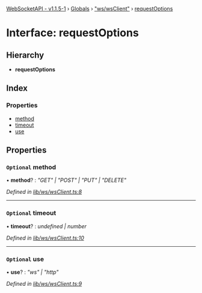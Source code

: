 [WebSocketAPI - v1.1.5-1](../README.md) › [Globals](../globals.md) › ["ws/wsClient"](../modules/_ws_wsclient_.md) › [requestOptions](_ws_wsclient_.requestoptions.md)

# Interface: requestOptions

## Hierarchy

* **requestOptions**

## Index

### Properties

* [method](_ws_wsclient_.requestoptions.md#optional-method)
* [timeout](_ws_wsclient_.requestoptions.md#optional-timeout)
* [use](_ws_wsclient_.requestoptions.md#optional-use)

## Properties

### `Optional` method

• **method**? : *"GET" | "POST" | "PUT" | "DELETE"*

*Defined in [lib/ws/wsClient.ts:8](https://github.com/T-Reimer/WebSocketAPI/blob/230abad/lib/ws/wsClient.ts#L8)*

___

### `Optional` timeout

• **timeout**? : *undefined | number*

*Defined in [lib/ws/wsClient.ts:10](https://github.com/T-Reimer/WebSocketAPI/blob/230abad/lib/ws/wsClient.ts#L10)*

___

### `Optional` use

• **use**? : *"ws" | "http"*

*Defined in [lib/ws/wsClient.ts:9](https://github.com/T-Reimer/WebSocketAPI/blob/230abad/lib/ws/wsClient.ts#L9)*
